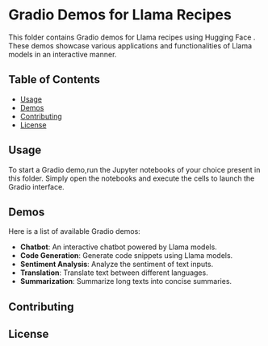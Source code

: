 # Gradio Demos for Llama Recipes

This  folder contains Gradio demos for Llama recipes using Hugging Face . These demos showcase various applications and functionalities of Llama models in an interactive manner.

## Table of Contents

- [Usage](#usage)
- [Demos](#demos)
- [Contributing](#contributing)
- [License](#license)


## Usage

To start a Gradio demo,run the Jupyter notebooks of your choice present in this folder. Simply open the notebooks and execute the cells to launch the Gradio interface.

## Demos

Here is a list of available Gradio demos:

- **Chatbot**: An interactive chatbot powered by Llama models.
- **Code Generation**: Generate code snippets using Llama models.
- **Sentiment Analysis**: Analyze the sentiment of text inputs.
- **Translation**: Translate text between different languages.
- **Summarization**: Summarize long texts into concise summaries.


## Contributing

## License